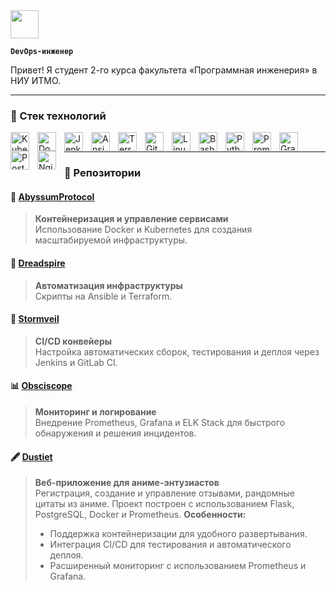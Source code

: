<img src="https://media.tenor.com/e3GqicbfhMYAAAAj/get-greeting-get-greetings.gif" width="45px">

**`DevOps-инженер`**

Привет! Я студент 2-го курса факультета «Программная инженерия» в НИУ ИТМО. 

---

### 🧰 Стек технологий

<img align="left" alt="Kubernetes" width="30px" style="padding-right:10px;" src="https://cdn.jsdelivr.net/gh/devicons/devicon/icons/kubernetes/kubernetes-plain.svg"/>
<img align="left" alt="Docker" width="30px" style="padding-right:10px;" src="https://cdn.jsdelivr.net/gh/devicons/devicon/icons/docker/docker-original.svg"/>
<img align="left" alt="Jenkins" width="30px" style="padding-right:10px;" src="https://cdn.jsdelivr.net/gh/devicons/devicon/icons/jenkins/jenkins-original.svg"/>
<img align="left" alt="Ansible" width="30px" style="padding-right:10px;" src="https://cdn.jsdelivr.net/gh/devicons/devicon/icons/ansible/ansible-original.svg"/>
<img align="left" alt="Terraform" width="30px" style="padding-right:10px;" src="https://cdn.jsdelivr.net/gh/devicons/devicon/icons/terraform/terraform-original.svg"/>
<img align="left" alt="Git" width="30px" style="padding-right:10px;" src="https://cdn.jsdelivr.net/gh/devicons/devicon/icons/git/git-original.svg"/>
<img align="left" alt="Linux" width="30px" style="padding-right:10px;" src="https://cdn.jsdelivr.net/gh/devicons/devicon/icons/linux/linux-original.svg"/>
<img align="left" alt="Bash" width="30px" style="padding-right:10px;" src="https://cdn.jsdelivr.net/gh/devicons/devicon/icons/bash/bash-original.svg"/>
<img align="left" alt="Python" width="30px" style="padding-right:10px;" src="https://cdn.jsdelivr.net/gh/devicons/devicon/icons/python/python-plain.svg"/>
<img align="left" alt="Prometheus" width="30px" style="padding-right:10px;" src="https://cdn.jsdelivr.net/gh/devicons/devicon/icons/prometheus/prometheus-original.svg"/>
<img align="left" alt="Grafana" width="30px" style="padding-right:10px;" src="https://cdn.jsdelivr.net/gh/devicons/devicon/icons/grafana/grafana-original.svg"/>
<img align="left" alt="PostgreSQL" width="30px" style="padding-right:10px;" src="https://cdn.jsdelivr.net/gh/devicons/devicon/icons/postgresql/postgresql-original.svg"/>
<img align="left" alt="Nginx" width="30px" style="padding-right:10px;" src="https://cdn.jsdelivr.net/gh/devicons/devicon/icons/nginx/nginx-original.svg"/>
<br />

---
### 📂 Репозитории

#### 🚢 [AbyssumProtocol](https://github.com/n-mukhin/AbyssumProtocol)
> **Контейнеризация и управление сервисами**  
> Использование Docker и Kubernetes для создания масштабируемой инфраструктуры.  

#### 🔧 [Dreadspire](https://github.com/n-mukhin/Dreadspire)
> **Автоматизация инфраструктуры**  
> Скрипты на Ansible и Terraform.  

#### 🚀 [Stormveil](https://github.com/n-mukhin/Stormveil)
> **CI/CD конвейеры**  
> Настройка автоматических сборок, тестирования и деплоя через Jenkins и GitLab CI.  

#### 📊 [Obsciscope](https://github.com/n-mukhin/Obsciscope)
> **Мониторинг и логирование**  
> Внедрение Prometheus, Grafana и ELK Stack для быстрого обнаружения и решения инцидентов.  

#### 🖋 [Dustiet](https://github.com/n-mukhin/Dustiet)
> **Веб-приложение для аниме-энтузиастов**  
> Регистрация, создание и управление отзывами, рандомные цитаты из аниме. Проект построен с использованием Flask, PostgreSQL, Docker и Prometheus.
> **Особенности:**
> - Поддержка контейнеризации для удобного развертывания.
> - Интеграция CI/CD для тестирования и автоматического деплоя.
> - Расширенный мониторинг с использованием Prometheus и Grafana.
